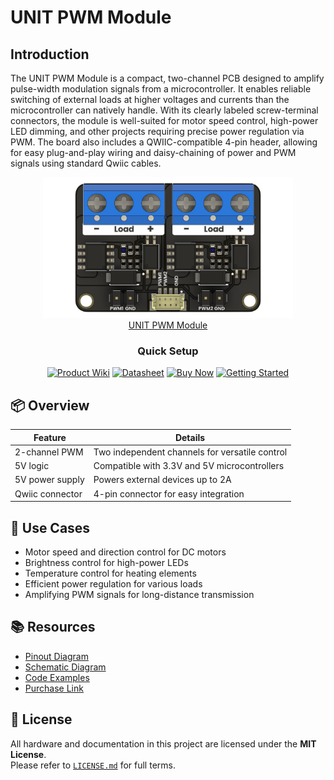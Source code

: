 # UNIT PWM Module

## Introduction

The UNIT PWM Module is a compact, two-channel PCB designed to amplify pulse-width modulation signals from a microcontroller. It enables reliable switching of external loads at higher voltages and currents than the microcontroller can natively handle. With its clearly labeled screw-terminal connectors, the module is well-suited for motor speed control, high-power LED dimming, and other projects requiring precise power regulation via PWM. The board also includes a QWIIC-compatible 4-pin header, allowing for easy plug-and-play wiring and daisy-chaining of power and PWM signals using standard Qwiic cables.


<div align="center">
    <a href="#">
        <img src="hardware/resources/img/img_sku_0054_1.png" width="400px"><br/>UNIT PWM Module
    </a>
</div>

<div align="center">

### Quick Setup


[<img src="https://img.shields.io/badge/Product%20Wiki-blue?style=for-the-badge" alt="Product Wiki">](https://unit-electronics-mx.github.io/unit_pwm_module/)
[<img src="https://img.shields.io/badge/Datasheet-green?style=for-the-badge" alt="Datasheet">](hardware/resources/)
[<img src="https://img.shields.io/badge/Buy%20Now-orange?style=for-the-badge" alt="Buy Now">](https://uelectronics.com/)
[<img src="https://img.shields.io/badge/Getting%20Started-purple?style=for-the-badge" alt="Getting Started">](https://unit-electronics-mx.github.io/unit_pwm_module/getting-started)

</div>



## 📦 Overview

<div align="center">


| Feature             | Details                                                 |
|---------------------|---------------------------------------------------------|
| 2-channel PWM       | Two independent channels for versatile control        |
| 5V logic            | Compatible with 3.3V and 5V microcontrollers            |
| 5V power supply     | Powers external devices up to 2A                        |
| Qwiic connector     | 4-pin connector for easy integration                   |

</div>


## 🧪 Use Cases

- Motor speed and direction control for DC motors
- Brightness control for high-power LEDs
- Temperature control for heating elements
- Efficient power regulation for various loads
- Amplifying PWM signals for long-distance transmission

## 📚 Resources


- [Pinout Diagram](hardware/resources/unit_pinout_v_0_0_1_ue0054_pwm_module_en.png)
- [Schematic Diagram](hardware/UE0083-SCH-Modulo_PWM-001-T.pdf)
- [Code Examples](software/examples)
- [Purchase Link](https://uelectronics.com/)

## 📝 License

All hardware and documentation in this project are licensed under the **MIT License**.  
Please refer to [`LICENSE.md`](LICENSE.md) for full terms.
